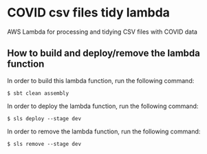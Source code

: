 # COVID csv files tidy lambda
AWS Lambda for processing and tidying CSV files with COVID data

## How to build and deploy/remove the lambda function

In order to build this lambda function, run the following command:

```
$ sbt clean assembly
```

In order to deploy the lambda function, run the following command:

```
$ sls deploy --stage dev
```

In order to remove the lambda function, run the following command:

```
$ sls remove --stage dev
```